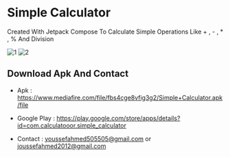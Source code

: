 # Simple Calculator

Created With Jetpack Compose To Calculate Simple Operations Like + , - , * , % And Division


![1](https://github.com/youssefahmed55/Simple_Calculator/assets/99625111/c3c4701b-3631-422b-bc5f-f1c117eac7fe)
![2](https://github.com/youssefahmed55/Simple_Calculator/assets/99625111/77e49629-5090-4019-8e48-113bab807c3b)


## Download Apk And Contact

- Apk : https://www.mediafire.com/file/fbs4cge8vfig3g2/Simple+Calculator.apk/file

- Google Play : https://play.google.com/store/apps/details?id=com.calculatooor.simple_calculator

- Contact : youssefahmed505505@gmail.com or joussefahmed2012@gmail.com


